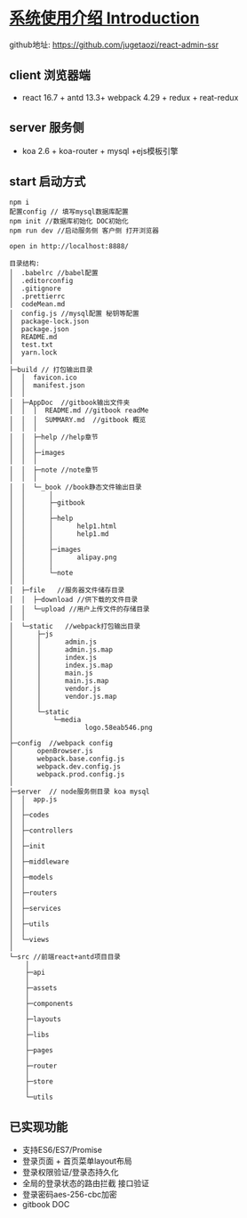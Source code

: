 # [系统使用介绍 Introduction](https://github.com/jugetaozi/react-admin-ssr)

github地址: https://github.com/jugetaozi/react-admin-ssr

## client 浏览器端
- react 16.7 + antd 13.3+ webpack 4.29 + redux + reat-redux

## server  服务侧
- koa 2.6 + koa-router + mysql +ejs模板引擎

## start 启动方式



```
npm i
配置config // 填写mysql数据库配置
npm init //数据库初始化 DOC初始化
npm run dev //启动服务侧 客户侧 打开浏览器

open in http://localhost:8888/

目录结构:
│  .babelrc //babel配置
│  .editorconfig
│  .gitignore
│  .prettierrc
│  codeMean.md
│  config.js //mysql配置 秘钥等配置
│  package-lock.json
│  package.json
│  README.md
│  test.txt
│  yarn.lock
│      
├─build // 打包输出目录
│  │  favicon.ico
│  │  manifest.json
│  │  
│  ├─AppDoc  //gitbook输出文件夹
│  │  │  README.md //gitbook readMe
│  │  │  SUMMARY.md  //gitbook 概览
│  │  │  
│  │  ├─help //help章节
│  │  │      
│  │  ├─images
│  │  │      
│  │  ├─note //note章节
│  │  │      
│  │  └─_book //book静态文件输出目录
│  │      │  
│  │      ├─gitbook
│  │      │          
│  │      ├─help
│  │      │      help1.html
│  │      │      help1.md
│  │      │      
│  │      ├─images
│  │      │      alipay.png
│  │      │      
│  │      └─note
│  │              
│  ├─file   //服务器文件储存目录
│  │  ├─download //供下载的文件目录
│  │  └─upload //用户上传文件的存储目录
│  │          
│  └─static   //webpack打包输出目录
│      ├─js
│      │      admin.js
│      │      admin.js.map
│      │      index.js
│      │      index.js.map
│      │      main.js
│      │      main.js.map
│      │      vendor.js
│      │      vendor.js.map
│      │      
│      └─static
│          └─media
│                  logo.58eab546.png
│                  
├─config  //webpack config
│      openBrowser.js
│      webpack.base.config.js
│      webpack.dev.config.js
│      webpack.prod.config.js
│    
├─server  // node服务侧目录 koa mysql
│  │  app.js
│  │  
│  ├─codes
│  │      
│  ├─controllers
│  │      
│  ├─init
│  │          
│  ├─middleware
│  │      
│  ├─models
│  │
│  ├─routers
│  │      
│  ├─services
│  │      
│  ├─utils
│  │      
│  └─views
│          
└─src //前端react+antd项目目录
    │  
    ├─api
    │      
    ├─assets
    │      
    ├─components
    │          
    ├─layouts
    │      
    ├─libs
    │          
    ├─pages
    │          
    ├─router
    │      
    ├─store
    │          
    └─utils
```


## 已实现功能

- 支持ES6/ES7/Promise 
- 登录页面 + 首页菜单layout布局
- 登录权限验证/登录态持久化
- 全局的登录状态的路由拦截 接口验证
- 登录密码aes-256-cbc加密
- gitbook DOC